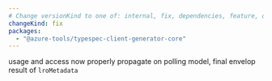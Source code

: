 ```yaml
---
# Change versionKind to one of: internal, fix, dependencies, feature, deprecation, breaking
changeKind: fix
packages:
  - "@azure-tools/typespec-client-generator-core"
---
```


usage and access now properly propagate on polling model, final envelop result of `lroMetadata`
